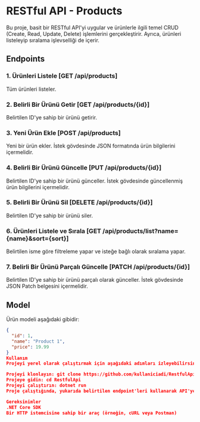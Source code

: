 # RESTful API - Products

Bu proje, basit bir RESTful API'yi uygular ve ürünlerle ilgili temel CRUD (Create, Read, Update, Delete) işlemlerini gerçekleştirir. Ayrıca, ürünleri listeleyip sıralama işlevselliği de içerir.

## Endpoints

### 1. Ürünleri Listele [GET /api/products]

Tüm ürünleri listeler.

### 2. Belirli Bir Ürünü Getir [GET /api/products/{id}]

Belirtilen ID'ye sahip bir ürünü getirir.

### 3. Yeni Ürün Ekle [POST /api/products]

Yeni bir ürün ekler. İstek gövdesinde JSON formatında ürün bilgilerini içermelidir.

### 4. Belirli Bir Ürünü Güncelle [PUT /api/products/{id}]

Belirtilen ID'ye sahip bir ürünü günceller. İstek gövdesinde güncellenmiş ürün bilgilerini içermelidir.

### 5. Belirli Bir Ürünü Sil [DELETE /api/products/{id}]

Belirtilen ID'ye sahip bir ürünü siler.

### 6. Ürünleri Listele ve Sırala [GET /api/products/list?name={name}&sort={sort}]

Belirtilen isme göre filtreleme yapar ve isteğe bağlı olarak sıralama yapar.

### 7. Belirli Bir Ürünü Parçalı Güncelle [PATCH /api/products/{id}]

Belirtilen ID'ye sahip bir ürünü parçalı olarak günceller. İstek gövdesinde JSON Patch belgesini içermelidir.

## Model

Ürün modeli aşağıdaki gibidir:

```json
{
  "id": 1,
  "name": "Product 1",
  "price": 19.99
}
Kullanım
Projeyi yerel olarak çalıştırmak için aşağıdaki adımları izleyebilirsiniz:

Projeyi klonlayın: git clone https://github.com/kullaniciadi/RestfulApi.git
Projeye gidin: cd RestfulApi
Projeyi çalıştırın: dotnet run
Proje çalıştığında, yukarıda belirtilen endpoint'leri kullanarak API'ye istekler yapabilirsiniz.

Gereksinimler
.NET Core SDK
Bir HTTP istemcisine sahip bir araç (örneğin, cURL veya Postman)